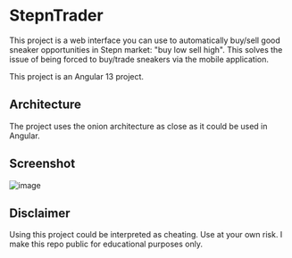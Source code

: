 # StepnTrader

This project is a web interface you can use to automatically buy/sell good sneaker opportunities in Stepn market: "buy low sell high". This solves the issue of being forced to buy/trade sneakers via the mobile application.

This project is an Angular 13 project.

## Architecture

The project uses the onion architecture as close as it could be used in Angular.

## Screenshot
![image](https://user-images.githubusercontent.com/9164497/173182395-6d538522-9554-4d34-a44f-356dea9c0aef.png)


## Disclaimer

Using this project could be interpreted as cheating. Use at your own risk. I make this repo public for educational purposes only.

